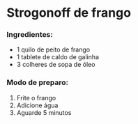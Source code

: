 # Strogonoff de frango
### Ingredientes:
 - 1 quilo de peito de frango
 - 1 tablete de caldo de galinha
 - 3 colheres de sopa de óleo
 ### Modo de preparo:
1.  Frite o frango
2.  Adicione água
3.  Aguarde 5 minutos


 




